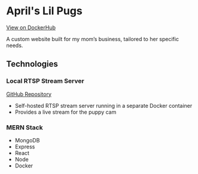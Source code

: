 # April's Lil Pugs

[View on DockerHub](https://hub.docker.com/r/jonahgcarpenter/aprilslilpugs)

A custom website built for my mom’s business, tailored to her specific needs.

## Technologies

### Local RTSP Stream Server

[GitHub Repository](https://github.com/JamiePhonic/rtmps-hls-server)

- Self-hosted RTSP stream server running in a separate Docker container
- Provides a live stream for the puppy cam

### MERN Stack

- MongoDB
- Express
- React
- Node
- Docker
